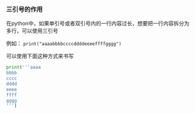 ### 三引号的作用

在python中，如果单引号或者双引号内的一行内容过长，想要把一行内容拆分为多行，可以使用三引号

例如： `print("aaaabbbbccccddddeeeeffffgggg")`

可以使用下面这种方式来书写

```python
print('''aaaa
bbbb
cccc
dddd
eeee
ffff
gggg
''')
```

